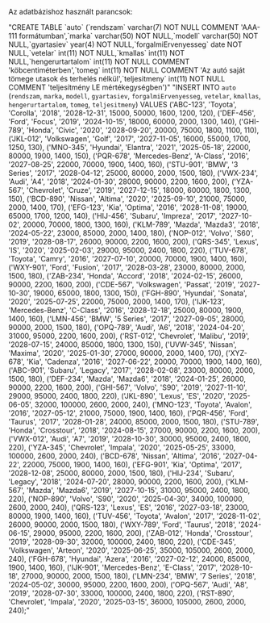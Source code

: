 Az adatbázishoz használt parancsok:

"CREATE TABLE \`auto\` (\`rendszam\` varchar(7) NOT NULL COMMENT 'AAA-111 formátumban',\`marka\` varchar(50) NOT NULL,\`modell\` varchar(50) NOT NULL,\`gyartasiev\` year(4) NOT NULL,\`forgalmiErvenyesseg\` date NOT NULL,\`vetelar\` int(11) NOT NULL,\`kmallas\` int(11) NOT NULL,\`hengerurtartalom\` int(11) NOT NULL COMMENT 'köbcentiméterben',\`tomeg\` int(11) NOT NULL COMMENT 'Az autó saját tömege utasok és terhelés nélkül',\`teljesitmeny\` int(11) NOT NULL COMMENT 'teljesítmény LE mértékegységben')"
"INSERT INTO `auto` (`rendszam`, `marka`, `modell`, `gyartasiev`, `forgalmiErvenyesseg`, `vetelar`, `kmallas`, `hengerurtartalom`, `tomeg`, `teljesitmeny`) VALUES (\'ABC-123\', \'Toyota\', \'Corolla\', \'2018\', \'2028-12-31\', 15000, 50000, 1600, 1200, 120), (\'DEF-456\', \'Ford\', \'Focus\', \'2019\', \'2024-10-15\', 18000, 60000, 2000, 1300, 140), (\'GHI-789\', \'Honda\', \'Civic\', \'2020\', \'2028-09-20\', 20000, 75000, 1800, 1100, 110), (\'JKL-012\', \'Volkswagen\', \'Golf\', \'2017\', \'2027-11-05\', 16000, 55000, 1700, 1250, 130), (\'MNO-345\', \'Hyundai\', \'Elantra\', \'2021\', \'2025-05-18\', 22000, 80000, 1900, 1400, 150), (\'PQR-678\', \'Mercedes-Benz\', \'A-Class\', \'2016\', \'2027-08-25\', 22000, 70000, 1900, 1400, 160), (\'STU-901\', \'BMW\', \'3 Series\', \'2017\', \'2028-04-12\', 25000, 80000, 2000, 1500, 180), (\'VWX-234\', \'Audi\', \'A4\', \'2018\', \'2024-01-30\', 28000, 90000, 2200, 1600, 200), (\'YZA-567\', \'Chevrolet\', \'Cruze\', \'2019\', \'2027-12-15\', 18000, 60000, 1800, 1300, 150), (\'BCD-890\', \'Nissan\', \'Altima\', \'2020\', \'2025-09-10\', 21000, 75000, 2000, 1400, 170), (\'EFG-123\', \'Kia\', \'Optima\', \'2016\', \'2028-11-08\', 19000, 65000, 1700, 1200, 140), (\'HIJ-456\', \'Subaru\', \'Impreza\', \'2017\', \'2027-10-02\', 20000, 70000, 1800, 1300, 160), (\'KLM-789\', \'Mazda\', \'Mazda3\', \'2018\', \'2024-05-22\', 23000, 85000, 2000, 1400, 180), (\'NOP-012\', \'Volvo\', \'S60\', \'2019\', \'2028-08-17\', 26000, 90000, 2200, 1600, 200), (\'QRS-345\', \'Lexus\', \'IS\', \'2020\', \'2025-02-03\', 29000, 95000, 2400, 1800, 220), (\'TUV-678\', \'Toyota\', \'Camry\', \'2016\', \'2027-07-10\', 20000, 70000, 1900, 1400, 160), (\'WXY-901\', \'Ford\', \'Fusion\', \'2017\', \'2028-03-28\', 23000, 80000, 2000, 1500, 180), (\'ZAB-234\', \'Honda\', \'Accord\', \'2018\', \'2024-02-15\', 26000, 90000, 2200, 1600, 200), (\'CDE-567\', \'Volkswagen\', \'Passat\', \'2019\', \'2027-10-30\', 19000, 65000, 1800, 1300, 150), (\'FGH-890\', \'Hyundai\', \'Sonata\', \'2020\', \'2025-07-25\', 22000, 75000, 2000, 1400, 170), (\'IJK-123\', \'Mercedes-Benz\', \'C-Class\', \'2016\', \'2028-12-18\', 25000, 80000, 1900, 1400, 160), (\'LMN-456\', \'BMW\', \'5 Series\', \'2017\', \'2027-09-05\', 28000, 90000, 2000, 1500, 180), (\'OPQ-789\', \'Audi\', \'A6\', \'2018\', \'2024-04-20\', 31000, 95000, 2200, 1600, 200), (\'RST-012\', \'Chevrolet\', \'Malibu\', \'2019\', \'2028-07-15\', 24000, 85000, 1800, 1300, 150), (\'UVW-345\', \'Nissan\', \'Maxima\', \'2020\', \'2025-01-30\', 27000, 90000, 2000, 1400, 170), (\'XYZ-678\', \'Kia\', \'Cadenza\', \'2016\', \'2027-06-22\', 20000, 70000, 1900, 1400, 160), (\'ABC-901\', \'Subaru\', \'Legacy\', \'2017\', \'2028-02-08\', 23000, 80000, 2000, 1500, 180), (\'DEF-234\', \'Mazda\', \'Mazda6\', \'2018\', \'2024-01-25\', 26000, 90000, 2200, 1600, 200), (\'GHI-567\', \'Volvo\', \'S90\', \'2019\', \'2027-11-10\', 29000, 95000, 2400, 1800, 220), (\'JKL-890\', \'Lexus\', \'ES\', \'2020\', \'2025-06-05\', 32000, 100000, 2600, 2000, 240), (\'MNO-123\', \'Toyota\', \'Avalon\', \'2016\', \'2027-05-12\', 21000, 75000, 1900, 1400, 160), (\'PQR-456\', \'Ford\', \'Taurus\', \'2017\', \'2028-01-28\', 24000, 85000, 2000, 1500, 180), (\'STU-789\', \'Honda\', \'Crosstour\', \'2018\', \'2024-08-15\', 27000, 90000, 2200, 1600, 200), (\'VWX-012\', \'Audi\', \'A7\', \'2019\', \'2028-10-30\', 30000, 95000, 2400, 1800, 220), (\'YZA-345\', \'Chevrolet\', \'Impala\', \'2020\', \'2025-05-25\', 33000, 100000, 2600, 2000, 240), (\'BCD-678\', \'Nissan\', \'Altima\', \'2016\', \'2027-04-22\', 22000, 75000, 1900, 1400, 160), (\'EFG-901\', \'Kia\', \'Optima\', \'2017\', \'2028-12-08\', 25000, 80000, 2000, 1500, 180), (\'HIJ-234\', \'Subaru\', \'Legacy\', \'2018\', \'2024-07-20\', 28000, 90000, 2200, 1600, 200), (\'KLM-567\', \'Mazda\', \'Mazda6\', \'2019\', \'2027-10-15\', 31000, 95000, 2400, 1800, 220), (\'NOP-890\', \'Volvo\', \'S90\', \'2020\', \'2025-04-30\', 34000, 100000, 2600, 2000, 240), (\'QRS-123\', \'Lexus\', \'ES\', \'2016\', \'2027-03-18\', 23000, 80000, 1900, 1400, 160), (\'TUV-456\', \'Toyota\', \'Avalon\', \'2017\', \'2028-11-02\', 26000, 90000, 2000, 1500, 180), (\'WXY-789\', \'Ford\', \'Taurus\', \'2018\', \'2024-06-15\', 29000, 95000, 2200, 1600, 200), (\'ZAB-012\', \'Honda\', \'Crosstour\', \'2019\', \'2028-09-30\', 32000, 100000, 2400, 1800, 220), (\'CDE-345\', \'Volkswagen\', \'Arteon\', \'2020\', \'2025-06-25\', 35000, 105000, 2600, 2000, 240), (\'FGH-678\', \'Hyundai\', \'Azera\', \'2016\', \'2027-02-12\', 24000, 85000, 1900, 1400, 160), (\'IJK-901\', \'Mercedes-Benz\', \'E-Class\', \'2017\', \'2028-10-18\', 27000, 90000, 2000, 1500, 180), (\'LMN-234\', \'BMW\', \'7 Series\', \'2018\', \'2024-05-02\', 30000, 95000, 2200, 1600, 200), (\'OPQ-567\', \'Audi\', \'A8\', \'2019\', \'2028-07-30\', 33000, 100000, 2400, 1800, 220), (\'RST-890\', \'Chevrolet\', \'Impala\', \'2020\', \'2025-03-15\', 36000, 105000, 2600, 2000, 240);"



